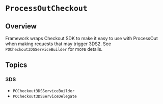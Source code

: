 # ``ProcessOutCheckout``

## Overview

Framework wraps Checkout SDK to make it easy to use with ProcessOut when making requests that may trigger 3DS2. See
``POCheckout3DSServiceBuilder`` for more details.

## Topics

### 3DS

- ``POCheckout3DSServiceBuilder``
- ``POCheckout3DSServiceDelegate``
